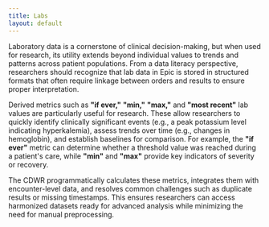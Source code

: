 ```yaml
---
title: Labs
layout: default
---
```


Laboratory data is a cornerstone of clinical decision-making, but when used for research, its utility extends beyond individual values to trends and patterns across patient populations. From a data literacy perspective, researchers should recognize that lab data in Epic is stored in structured formats that often require linkage between orders and results to ensure proper interpretation.

Derived metrics such as **"if ever,"** **"min,"** **"max,"** and **"most recent"** lab values are particularly useful for research. These allow researchers to quickly identify clinically significant events (e.g., a peak potassium level indicating hyperkalemia), assess trends over time (e.g., changes in hemoglobin), and establish baselines for comparison. For example, the **"if ever"** metric can determine whether a threshold value was reached during a patient's care, while **"min"** and **"max"** provide key indicators of severity or recovery.

The CDWR programmatically calculates these metrics, integrates them with encounter-level data, and resolves common challenges such as duplicate results or missing timestamps. This ensures researchers can access harmonized datasets ready for advanced analysis while minimizing the need for manual preprocessing.

<!--
## CDW-R Curated Data Fields & Definitions

### Initial, Min, Max
Available for inpatient admissions. 

### Ever above or below

### Most recent

## Data Output: Inpatient Labs
If requesting labs for inpatient admissions or ED encounters, note that an encounter id will be available in addition to patient id; this must be used to ensure the labs are associated with the appropriate encounters and its data. 

## Data Output: Outpatient Labs

## All Labs during study period
-->
